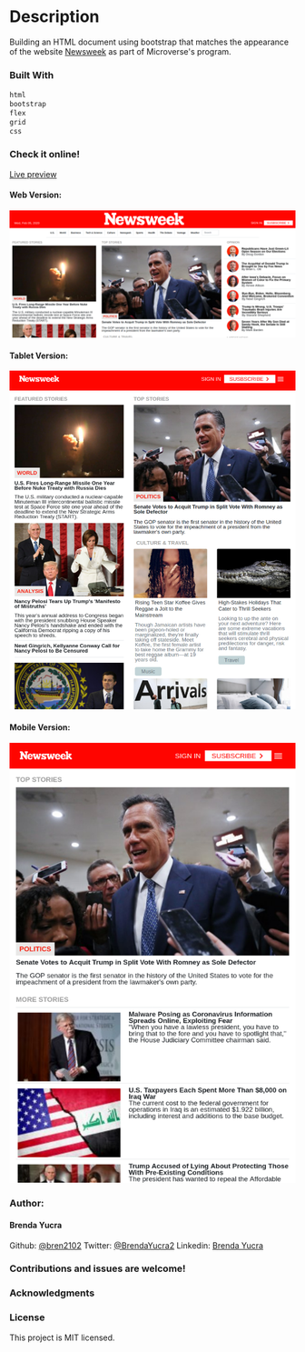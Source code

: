 # Description
  Building an HTML document using bootstrap that matches the appearance of the website [Newsweek](https://www.newsweek.com/) as part of Microverse's program.

### Built With
    html
    bootstrap
    flex
    grid
    css

### Check it online!
[Live preview](https://raw.githack.com/bren2102/newsweek-clone/clone-branch/index.html)

#### Web Version:
![Web Version](/resources/web-display.png)

#### Tablet Version:
![Tablet Version](/resources/tablet-display.png)

#### Mobile Version:
![Mobile Version](/resources/mobile-display.png)

### Author:

#### Brenda Yucra
Github: [@bren2102](https://github.com/bren2102) 
Twitter: [@BrendaYucra2](https://twitter.com/BrendaYucra)
Linkedin: [Brenda Yucra](https://www.linkedin.com/in/brenda-yucra-51980681/)


### Contributions and issues are welcome!

### Acknowledgments
    
### License
This project is MIT licensed.
